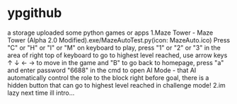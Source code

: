 # ypgithub
a storage uploaded some python games or apps
1.Maze Tower - Maze Tower (Alpha 2.0 Modified).exe/MazeAutoTest.py(icon: MazeAuto.ico)
Press "C" or "H" or "I" or "M" on keyboard to play, 
press "1" or "2" or "3" in the area of right top of keyboard to go to highest level reached, 
use arrow keys ↑ ↓ ← → to move in the game and "B" to go back to homepage,
press "a" and enter password "6688" in the cmd to open AI Mode -
that AI automatically control the role to the block right before goal,
there is a hidden button that can go to highest level reached in challenge mode!
2.im lazy next time ill intro...
